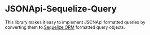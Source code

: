 # JSONApi-Sequelize-Query
This library makes it easy to implement JSONApi formatted queries by converting them to [Sequelize ORM](https://doc.sequelize.js.com) formatted query objects.